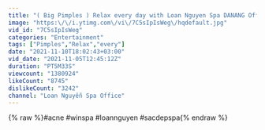 ```yaml
---
title: "( Big Pimples ) Relax every day with Loan Nguyen Spa DANANG Office #13"
image: "https:\/\/i.ytimg.com\/vi\/7C5sIpIsWeg\/hqdefault.jpg"
vid_id: "7C5sIpIsWeg"
categories: "Entertainment"
tags: ["Pimples","Relax","every"]
date: "2021-11-10T18:02:43+03:00"
vid_date: "2021-11-05T12:45:12Z"
duration: "PT5M33S"
viewcount: "1380924"
likeCount: "8745"
dislikeCount: "3242"
channel: "Loan Nguyễn Spa Office"
---
```

{% raw %}#acne #winspa #loannguyen #sacdepspa{% endraw %}
